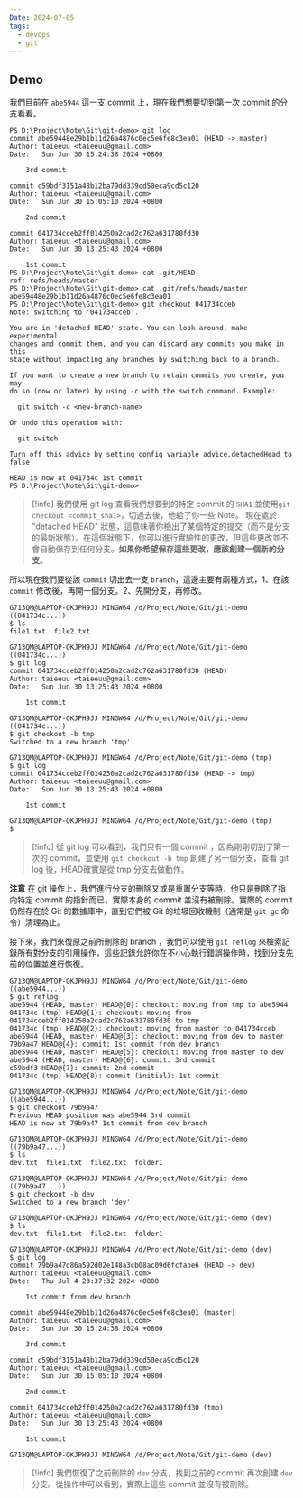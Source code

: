 ```yaml
---
Date: 2024-07-05
tags:
  - devops
  - git
---
```

## Demo
我們目前在 `abe5944` 這一支 commit 上，現在我們想要切到第一次 commit 的分支看看。
```shell
PS D:\Project\Note\Git\git-demo> git log
commit abe59448e29b1b11d26a4876c0ec5e6fe8c3ea01 (HEAD -> master)
Author: taieeuu <taieeuu@gmail.com>
Date:   Sun Jun 30 15:24:38 2024 +0800

    3rd commit

commit c59bdf3151a48b12ba79dd339cd50eca9cd5c120
Author: taieeuu <taieeuu@gmail.com>
Date:   Sun Jun 30 15:05:10 2024 +0800

    2nd commit

commit 041734cceb2ff014250a2cad2c762a631780fd30
Author: taieeuu <taieeuu@gmail.com>
Date:   Sun Jun 30 13:25:43 2024 +0800

    1st commit
PS D:\Project\Note\Git\git-demo> cat .git/HEAD
ref: refs/heads/master
PS D:\Project\Note\Git\git-demo> cat .git/refs/heads/master
abe59448e29b1b11d26a4876c0ec5e6fe8c3ea01
PS D:\Project\Note\Git\git-demo> git checkout 041734cceb
Note: switching to '041734cceb'.

You are in 'detached HEAD' state. You can look around, make experimental
changes and commit them, and you can discard any commits you make in this
state without impacting any branches by switching back to a branch.

If you want to create a new branch to retain commits you create, you may
do so (now or later) by using -c with the switch command. Example:

  git switch -c <new-branch-name>

Or undo this operation with:

  git switch -

Turn off this advice by setting config variable advice.detachedHead to false

HEAD is now at 041734c 1st commit
PS D:\Project\Note\Git\git-demo>
```
>[!info]
>我們使用 git log 查看我們想要到的特定 commit 的 `SHA1` 並使用`git checkout <commit_sha1>`，切過去後，他給了你一些 Note。
>現在處於 "detached HEAD" 狀態，這意味著你檢出了某個特定的提交（而不是分支的最新狀態）。在這個狀態下，你可以進行實驗性的更改，但這些更改並不會自動保存到任何分支。**如果你希望保存這些更改，應該創建一個新的分支**。

所以現在我們要從該 `commit` 切出去一支 `branch`，這邊主要有兩種方式，1、在該 `commit` 修改後，再開一個分支。2、先開分支，再修改。
```shell
G713QM@LAPTOP-OKJPH9JJ MINGW64 /d/Project/Note/Git/git-demo ((041734c...))
$ ls
file1.txt  file2.txt

G713QM@LAPTOP-OKJPH9JJ MINGW64 /d/Project/Note/Git/git-demo ((041734c...))
$ git log
commit 041734cceb2ff014250a2cad2c762a631780fd30 (HEAD)
Author: taieeuu <taieeuu@gmail.com>
Date:   Sun Jun 30 13:25:43 2024 +0800

    1st commit

G713QM@LAPTOP-OKJPH9JJ MINGW64 /d/Project/Note/Git/git-demo ((041734c...))
$ git checkout -b tmp
Switched to a new branch 'tmp'

G713QM@LAPTOP-OKJPH9JJ MINGW64 /d/Project/Note/Git/git-demo (tmp)
$ git log
commit 041734cceb2ff014250a2cad2c762a631780fd30 (HEAD -> tmp)
Author: taieeuu <taieeuu@gmail.com>
Date:   Sun Jun 30 13:25:43 2024 +0800

    1st commit

G713QM@LAPTOP-OKJPH9JJ MINGW64 /d/Project/Note/Git/git-demo (tmp)
$
```
>[!info]
>從 git log 可以看到，我們只有一個 commit ，因為剛剛切到了第一次的 commit，並使用 `git checkout -b tmp` 創建了另一個分支，查看 git log 後，HEAD確實是從 tmp 分支去做動作。

**注意**
在 git 操作上，我們進行分支的刪除又或是重置分支等時，他只是刪除了指向特定 commit 的指針而已，實際本身的 commit 並沒有被刪除。實際的 commit 仍然存在於 Git 的數據庫中，直到它們被 Git 的垃圾回收機制（通常是 `git gc` 命令）清理為止。

接下來，我們來復原之前所刪除的 branch ，我們可以使用 `git reflog` 來檢索記錄所有對分支的引用操作，這些記錄允許你在不小心執行錯誤操作時，找到分支先前的位置並進行恢復。
```shell
G713QM@LAPTOP-OKJPH9JJ MINGW64 /d/Project/Note/Git/git-demo ((abe5944...))
$ git reflog
abe5944 (HEAD, master) HEAD@{0}: checkout: moving from tmp to abe5944
041734c (tmp) HEAD@{1}: checkout: moving from 041734cceb2ff014250a2cad2c762a631780fd30 to tmp
041734c (tmp) HEAD@{2}: checkout: moving from master to 041734cceb
abe5944 (HEAD, master) HEAD@{3}: checkout: moving from dev to master
79b9a47 HEAD@{4}: commit: 1st commit from dev branch
abe5944 (HEAD, master) HEAD@{5}: checkout: moving from master to dev
abe5944 (HEAD, master) HEAD@{6}: commit: 3rd commit
c59bdf3 HEAD@{7}: commit: 2nd commit
041734c (tmp) HEAD@{8}: commit (initial): 1st commit

G713QM@LAPTOP-OKJPH9JJ MINGW64 /d/Project/Note/Git/git-demo ((abe5944...))
$ git checkout 79b9a47
Previous HEAD position was abe5944 3rd commit
HEAD is now at 79b9a47 1st commit from dev branch

G713QM@LAPTOP-OKJPH9JJ MINGW64 /d/Project/Note/Git/git-demo ((79b9a47...))
$ ls
dev.txt  file1.txt  file2.txt  folder1

G713QM@LAPTOP-OKJPH9JJ MINGW64 /d/Project/Note/Git/git-demo ((79b9a47...))
$ git checkout -b dev
Switched to a new branch 'dev'

G713QM@LAPTOP-OKJPH9JJ MINGW64 /d/Project/Note/Git/git-demo (dev)
$ ls
dev.txt  file1.txt  file2.txt  folder1

G713QM@LAPTOP-OKJPH9JJ MINGW64 /d/Project/Note/Git/git-demo (dev)
$ git log
commit 79b9a47d86a592d02e148a3cb08ac09d6fcfabe6 (HEAD -> dev)
Author: taieeuu <taieeuu@gmail.com>
Date:   Thu Jul 4 23:37:32 2024 +0800

    1st commit from dev branch

commit abe59448e29b1b11d26a4876c0ec5e6fe8c3ea01 (master)
Author: taieeuu <taieeuu@gmail.com>
Date:   Sun Jun 30 15:24:38 2024 +0800

    3rd commit

commit c59bdf3151a48b12ba79dd339cd50eca9cd5c120
Author: taieeuu <taieeuu@gmail.com>
Date:   Sun Jun 30 15:05:10 2024 +0800

    2nd commit

commit 041734cceb2ff014250a2cad2c762a631780fd30 (tmp)
Author: taieeuu <taieeuu@gmail.com>
Date:   Sun Jun 30 13:25:43 2024 +0800

    1st commit

G713QM@LAPTOP-OKJPH9JJ MINGW64 /d/Project/Note/Git/git-demo (dev)
```
>[!info]
>我們恢復了之前刪除的 `dev` 分支，找到之前的 commit 再次創建 `dev` 分支。從操作中可以看到，實際上這些 commit 並沒有被刪除。

